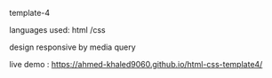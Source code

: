template-4

languages used: html /css

design responsive by media query

live demo : https://ahmed-khaled9060.github.io/html-css-template4/
 
